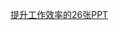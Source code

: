 [提升工作效率的26张PPT](https://mp.weixin.qq.com/s?__biz=MzI0OTcwNTA5MQ==&mid=2247483785&idx=1&sn=800f123fe96947b1faeb2be5849e5e1b&chksm=e98c2665defbaf735cb948cbb727017fdfbdd8b2d89c2d4e6e17ef51ecaad7569414e273320c&scene=21#wechat_redirect)
